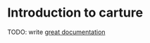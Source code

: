 # Introduction to carture

TODO: write [great documentation](http://jacobian.org/writing/what-to-write/)
